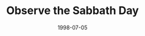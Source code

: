 ---
layout: message
category: message
series: "God's Top 10"
title: "Observe the Sabbath Day"
date: 1998-07-05
audio-description: "We look at the 10 Commandments and their relevancy in our lives today. "
audio: ""
audio-title: "Observe the Sabbath Day"
audio-duration: "&#58;"
---